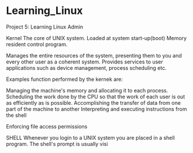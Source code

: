 # Learning_Linux
Project 5: Learning Linux Admin

Kernel
The core of UNIX system. Loaded at system start-up(boot) Memory resident control program.

Manages the entire resources of the system, presenting them to you and every other user as a coherent system. Provides services to user applications such as device management, process scheduling etc.

Examples function performed by the kernek are:

Managing the machine's memory and allocating it to each process.
Scheduling the work done by the CPU so that the work of each user is out as efficiently as is possible.
Accomplishing the transfer of data from one part of the machine to another
Interpreting and executing instructions from the shell

Enforcing file access permissions



SHELL
Whenever you login to a UNIX system you are placed in a shell program. The shell's prompt is usually visi
